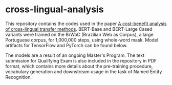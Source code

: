 # cross-lingual-analysis

This repository contains the codes used in the paper [A cost-benefit analysis of cross-lingual transfer methods](https://arxiv.org/abs/2105.06813). BERT-Base and BERT-Large Cased variants were trained on the BrWaC (Brazilian Web as Corpus), a large Portuguese corpus, for 1,000,000 steps, using whole-word mask. Model artifacts for TensorFlow and PyTorch can be found below.

The models are a result of an ongoing Master's Program. The text submission for Qualifying Exam is also included in the repository in PDF format, which contains more details about the pre-training procedure, vocabulary generation and downstream usage in the task of Named Entity Recognition.
